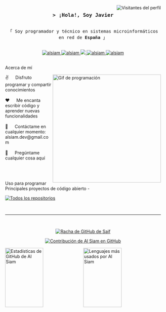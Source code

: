 <!--
<h2 align="center">
  ¡Bienvenido al Mundo de Al Siam!
  <img src="https://media.giphy.com/media/hvRJCLFzcasrR4ia7z/giphy.gif" width="28">
</h2>
-->
<!--
<p align="center">
  <a href="https://github.com/alsiam"><img src="https://readme-typing-svg.herokuapp.com/?lines=Programador%20Autodidacta;Desarrollador%20Front%20End;Más%20de%201.5%20años%20de%20experiencia%20en%20programación;Siempre%20aprendiendo%20cosas%20nuevas&center=true&width=380&height=45"></a>
</p>
 -->
<a href="https://komarev.com/ghpvc/?username=alsiam">
  <img align="right" src="https://komarev.com/ghpvc/?username=alsiam&label=Visitors&color=0e75b6&style=flat" alt="Visitantes del perfil" />
</a>


<!-- Intro  -->
<h3 align="center">
        <samp>&gt; ¡Hola!, Soy
                <b><a target="_blank"> Javier </a></b>
        </samp>
</h3>
<p align="center"> 
  <samp>
    <br>
    「 Soy programador y técnico en sistemas microinformáticos en red de <b> España </b> 」
    <br>
    <br>
  </samp>
</p>
<p align="center">
 <a href="https://alsiam.com" target="blank">
  <img src="https://img.shields.io/badge/Sitio%20Web-DC143C?style=for-the-badge&logo=medium&logoColor=white" alt="alsiam" />
 </a>
 <a href="https://linkedin.com/in/al-siam" target="_blank">
  <img src="https://img.shields.io/badge/LinkedIn-0077B5?style=for-the-badge&logo=linkedin&logoColor=white" alt="alsiam"/>
 </a>
 <!-- <a href="https://dev.to/alsiam" target="_blank">
  <img src="https://img.shields.io/badge/dev.to-0A0A0A?style=for-the-badge&logo=dev.to&logoColor=white" alt="alsiam" />
 </a> -->
 <a href="https://twitter.com/_alsiam" target="_blank">
  <img src="https://img.shields.io/badge/Twitter-1DA1F2?style=for-the-badge&logo=twitter&logoColor=white" />
 </a>
 <a href="https://instagram.com/_alsiam" target="_blank">
  <img src="https://img.shields.io/badge/Instagram-fe4164?style=for-the-badge&logo=instagram&logoColor=white" alt="alsiam" />
 </a> 
 <a href="https://facebook.com/alsiam.dev" target="_blank">
  <img src="https://img.shields.io/badge/Facebook-20BEFF?&style=for-the-badge&logo=facebook&logoColor=white" alt="alsiam"  />
  </a> 
</p>
<br />
<!-- About Section -->
Acerca de mí
<p>
 <img align="right" width="350" src="/assets/programmer.gif" alt="Gif de programación" />
✌️   Disfruto programar y compartir conocimientos <br/><br/>
❤️   Me encanta escribir código y aprender nuevas funcionalidades<br/><br/>
📧   Contáctame en cualquier momento: alsiam.dev@gmail.com<br/><br/>
💬   Pregúntame cualquier cosa aquí

</p>
<br/>
<br/>
<br/>
Uso para programar








<br/>
Principales proyectos de código abierto -





<p align="left">
  <a href="https://github.com/alsiam?tab=repositories" target="_blank"><img alt="Todos los repositorios" title="Todos los repositorios" src="https://img.shields.io/badge/-Todos%20los%20Repos-2962FF?style=for-the-badge&logo=koding&logoColor=white"/></a>
</p>
<br/>
<hr/>
<br/>
<p align="center">
  <a href="https://github.com/alsiam">
    <img src="https://github-readme-streak-stats.herokuapp.com/?user=alsiam&theme=radical&border=7F3FBF&background=0D1117" alt="Racha de GitHub de Saif"/>
  </a>
</p>
<p align="center">
  <a href="https://github.com/alsiam">
    <img src="https://github-profile-summary-cards.vercel.app/api/cards/profile-details?username=alsiam&theme=radical" alt="Contribución de Al Siam en GitHub"/>
  </a>
</p>
<a> 
    <a href="https://github.com/alsiam"><img alt="Estadísticas de GitHub de Al Siam" src="https://denvercoder1-github-readme-stats.vercel.app/api?username=alsiam&show_icons=true&count_private=true&theme=react&border_color=7F3FBF&bg_color=0D1117&title_color=F85D7F&icon_color=F8D866" height="192px" width="49.5%"/></a>
  <a href="https://github.com/alsiam"><img alt="Lenguajes más usados por Al Siam" src="https://denvercoder1-github-readme-stats.vercel.app/api/top-langs/?username=alsiam&langs_count=8&layout=compact&theme=react&border_color=7F3FBF&bg_color=0D1117&title_color=F85D7F&icon_color=F8D866" height="192px" width="49.5%"/></a>
  <br/>
</a>

